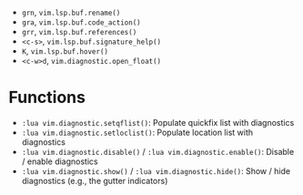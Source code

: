 - `grn`, `vim.lsp.buf.rename()`
- `gra`, `vim.lsp.buf.code_action()`
- `grr`, `vim.lsp.buf.references()`
- `<c-s>`, `vim.lsp.buf.signature_help()`
- `K`, `vim.lsp.buf.hover()`
- `<c-w>d`, `vim.diagnostic.open_float()`

# Functions

- `:lua vim.diagnostic.setqflist()`: Populate quickfix list with diagnostics
- `:lua vim.diagnostic.setloclist()`: Populate location list with diagnostics
- `:lua vim.diagnostic.disable()` / `:lua vim.diagnostic.enable()`: Disable / enable diagnostics
- `:lua vim.diagnostic.show()` / `:lua vim.diagnostic.hide()`: Show / hide diagnostics (e.g., the gutter indicators)
